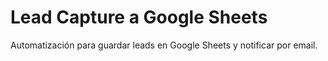 # Lead Capture a Google Sheets
Automatización para guardar leads en Google Sheets y notificar por email.